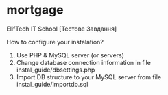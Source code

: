 # mortgage
ElifTech IT School [Тестове Завдання]

How to configure your instalation?

1. Use PHP & MySQL server (or servers)
2. Change database connection information in file instal_guide/dbsettings.php
3. Import DB structure to your MySQL server from file instal_guide/importdb.sql
